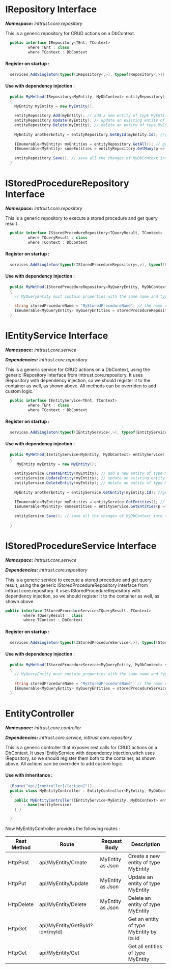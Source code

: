 # IRepository Interface
***Namespace:*** *inttrust.core.repository*

This is a generic repository for CRUD actions on a DbContext.

```C#
  public interface IRepository<TEnt, TContext> 
          where TEnt : class 
          where TContext : DbContext
```
 
#### Register on startup :
```C#
  services.AddSingleton(typeof(IRepository<,>), typeof(Repository<,>));
```

#### Use with dependency injection : 
```C#
  public MyMethod(IRepository<MyEntity, MyDbContext> entityRepository)
  { 
    MyEntity myEntity = new MyEntity();
    
    entityRepository.Add(myEntity); // add a new entity of type MyEntity to MyDbContext
    entityRepository.Update(myEntity); // update an existing entity of type MyEntity to MyDbContext
    entityRepository.Delete(myEntity); // delete an entity of type MyEntity from to MyDbContext
    
    MyEntity anotherEntity = entityRepository.GetById(myEntity.Id); //get an entity of type MyEntity by its id
    
    IEnumerable<MyEntity> myEntities = entityRepository.GetAll(); // get all entities of type MyEntity
    IEnumerable<MyEntity> someEntities = entityRepository.GetMany(p => p.MyProperty == "Some Value"); // get all entities of type MyEntity that matches the given predicate 
    
    entityRepository.Save(); // save all the changes of MyDbContext into the database
  }
  ```
  
 # IStoredProcedureRepository Interface
***Namespace:*** *inttrust.core.repository*

This is a generic repository to execute a stored procedure and get query result.

```C#
  public interface IStoredProcedureRepository<TQueryResult, TContext> 
          where TQueryResult : class
          where TContext : DbContext
```

#### Register on startup :
```C#
  services.AddSingleton(typeof(IStoredProcedureRepository<,>), typeof(StoredProcedureRepository<,>));
```

#### Use with dependency injection : 
```C#
  public MyMethod(IStoredProcedureRepository<MyQueryEntity, MyDbContext> storedProcedureRepository)
  { 
    // MyQueryEntity must contain properties with the same name and type as the columns that the stored procedure query will return
    
    string storedProcedureName = "MyStoredProcedureName"; // the name of the procedure as it is created in database
    IEnumerable<MyQueryEntity> myQueryEntities = storedProcedureRepository.GetStoredProcedureResult(storedProcedureName); // execute the stored procedure and return the results
  }
```

# IEntityService Interface
***Namespace:*** *inttrust.core.service*

***Dependencies:*** *inttrust.core.repository*

This is a generic service for CRUD actions on a DbContext, using the generic IRepository interface from inttrust.core.repository.
It uses IRepository with dependency injection, so we should register it to the container as well, as shown above.
All methods can be overriden to add custom logic.

```C#
  public interface IEntityService<TEnt, TContext>
          where TEnt : class
          where TContext : DbContext
```

#### Register on startup :
```C#
  services.AddSingleton(typeof(IEntityService<,>), typeof(EntityService<,>));
```

#### Use with dependency injection : 
```C#
  public MyMethod(IEntityService<MyEntity, MyDbContext> entityService)
  { 
     MyEntity myEntity = new MyEntity();
    
    entityService.CreateEntity(myEntity); // add a new entity of type MyEntity to MyDbContext
    entityService.UpdateEntity(myEntity); // update an existing entity of type MyEntity to MyDbContext
    entityService.DeleteEntity(myEntity); // delete an entity of type MyEntity from to MyDbContext
    
    MyEntity anotherEntity = entityService.GetEntity(myEntity.Id); //get an entity of type MyEntity by its id
    
    IEnumerable<MyEntity> myEntities = entityService.GetEntities(); // get all entities of type MyEntity
    IEnumerable<MyEntity> someEntities = entityService.GetEntities(p => p.MyProperty == "Some Value"); // get all entities of type MyEntity that matches the given predicate 
    
    entityService.Save(); // save all the changes of MyDbContext into the database
   
  }
  ```

# IStoredProcedureService Interface
***Namespace:*** *inttrust.core.service*

***Dependencies:*** *inttrust.core.repository*

This is a generic service to execute a stored procedure and get query result, using the generic IStoredProcedureRepository interface from inttrust.core.repository.
It uses IStoredProcedureRepository with dependency injection, so we should register it to the container as well, as shown above.

```C#
public interface IStoredProcedureService<TQueryResult, TContext>
        where TQueryResult : class
        where TContext : DbContext
```

#### Register on startup :
```C#
  services.AddSingleton(typeof(IStoredProcedureService<,>), typeof(StoredProcedureService<,>));
```

#### Use with dependency injection : 
```C#
  public MyMethod(IStoredProcedureService<MyQueryEntity, MyDbContext> storedProcedureService)
  { 
    // MyQueryEntity must contain properties with the same name and type as the columns that the stored procedure query will return
    
    string storedProcedureName = "MyStoredProcedureName"; // the name of the procedure as it is created in database
    IEnumerable<MyQueryEntity> myQueryEntities = storedProcedureService.GetStoredProcedureResult(storedProcedureName); // execute the stored procedure and return the results
  }
```

# EntityController
***Namespace:*** *inttrust.core.controller*

***Dependencies:*** *inttrust.core.service, inttrust.core.repository*

This is a generic controller that exposes rest calls for CRUD actions on a DbContext. 
It uses IEntityService with dependency injection,witch uses IRepository, so we should register them both to the container, as shown above.
All actions can be overriden to add custom logic.

#### Use with Inheritance : 

```C#
  [Route("api/[controller]/[action]")]
  public class MyEntityController : EntityController<MyEntity, MyDbContext>
  {
    public MyEntityController(IEntityService<MyEntity, MyDbContext> entityService)
        : base(entityService)
    { }

  }
```

Now MyEntityController provides the following routes :

|Rest Method|Route                           |Request Body     |Description                             |
|-----------|--------------------------------|-----------------|----------------------------------------|
| HttpPost  | api/MyEntity/Create            |MyEntity as Json |Create a new entity of type MyEntity    |
| HttpPut   | api/MyEntity/Update            |MyEntity as Json |Update an entity of type MyEntity       |
| HttpDelete| api/MyEntity/Delete            |MyEntity as Json |Delete an entity of type MyEntity       |
| HttpGet   | api/MyEntity/GetById?id={myId} |                 |Get an entity of type MyEntity by its id|
| HttpGet   | api/MyEntity/Get               |                 |Get all entities of type MyEntity       |

 





